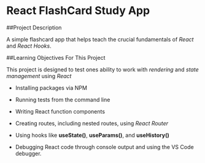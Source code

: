 # React FlashCard Study App


##Project Description

A simple flashcard app that helps teach the crucial fundamentals of *React* and *React Hooks*.



##Learning Objectives For This Project

This project is designed to test ones ability to work with *rendering* and *state management* using *React*

* Installing packages via NPM

* Running tests from the command line

* Writing React function components

* Creating routes, including nested routes, using *React Router*

* Using hooks like **useState()**, **useParams()**, and **useHistory()**

* Debugging React code through console output and using the VS Code debugger.
